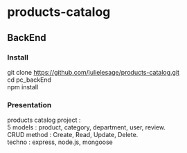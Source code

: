 # products-catalog

## BackEnd

### Install

git clone https://github.com/julielesage/products-catalog.git  
cd pc_backEnd  
npm install

### Presentation

products catalog project :  
5 models : product, category, department, user, review.  
CRUD method : Create, Read, Update, Delete.  
techno : express, node.js, mongoose
